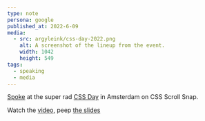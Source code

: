 ```yaml
---
type: note
persona: google
published_at: 2022-6-09
media:
  - src: argyleink/css-day-2022.png
    alt: A screenshot of the lineup from the event.
    width: 1042
    height: 549
tags: 
  - speaking
  - media
---
```


[Spoke](https://cssday.nl/2022/speakers#adam) at the 
super rad [CSS Day](https://cssday.nl/2022) in Amsterdam on CSS Scroll Snap.  

Watch the [video](https://www.youtube.com/watch?v=34zcWFLCDIc), 
peep [the slides](https://oh-snap.netlify.app/)